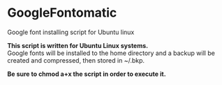 # GoogleFontomatic
Google font installing script for Ubuntu linux

<strong>This script is written for Ubuntu Linux systems.</strong> <br>
Google fonts will be installed to the home directory and a backup will be created and compressed, then stored in ~/.bkp.

<strong>Be sure to chmod a+x the script in order to execute it.</strong>

